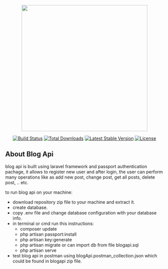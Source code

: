 <p align="center"><img src="https://res.cloudinary.com/dtfbvvkyp/image/upload/v1566331377/laravel-logolockup-cmyk-red.svg" width="400"></p>

<p align="center">
<a href="https://travis-ci.org/laravel/framework"><img src="https://travis-ci.org/laravel/framework.svg" alt="Build Status"></a>
<a href="https://packagist.org/packages/laravel/framework"><img src="https://poser.pugx.org/laravel/framework/d/total.svg" alt="Total Downloads"></a>
<a href="https://packagist.org/packages/laravel/framework"><img src="https://poser.pugx.org/laravel/framework/v/stable.svg" alt="Latest Stable Version"></a>
<a href="https://packagist.org/packages/laravel/framework"><img src="https://poser.pugx.org/laravel/framework/license.svg" alt="License"></a>
</p>


## About Blog Api

blog api is built using laravel framework and passport authentication pachage, it allows to register new user and after login, the user can perform many operations like as add new post, change post, get all posts, delete post, .. etc.

to run blog api on your machine:
- download repository zip file to your machine and extract it.
- create database.
- copy .env file and change database configuration with your database info.
- in terminal or cmd run this instructions:
    - composer update
    - php artisan passport:install
    - php artisan key:generate
    - php artisan migrate or can import db from file blogapi.sql
    - php artisan serve
- test blog api in postman using blogApi.postman_collection.json which could be found in blogapi zip file.
